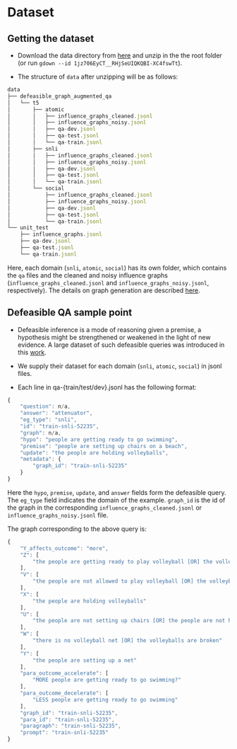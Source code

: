 # Dataset

## Getting the dataset

- Download the data directory from [here](https://drive.google.com/drive/folders/1iexS3RrtSl3T2B2fGDCz9m0nVotula8x?usp=sharing) and unzip in the the root folder (or run `gdown --id 1jz706EyCT__RHjSeUIQKQBI-XC4fswTt`).

- The structure of `data` after unzipping will be as follows:

```js
data
├── defeasible_graph_augmented_qa
│   └── t5
│       ├── atomic
│       │   ├── influence_graphs_cleaned.jsonl
│       │   ├── influence_graphs_noisy.jsonl
│       │   ├── qa-dev.jsonl
│       │   ├── qa-test.jsonl
│       │   └── qa-train.jsonl
│       ├── snli
│       │   ├── influence_graphs_cleaned.jsonl
│       │   ├── influence_graphs_noisy.jsonl
│       │   ├── qa-dev.jsonl
│       │   ├── qa-test.jsonl
│       │   └── qa-train.jsonl
│       └── social
│           ├── influence_graphs_cleaned.jsonl
│           ├── influence_graphs_noisy.jsonl
│           ├── qa-dev.jsonl
│           ├── qa-test.jsonl
│           └── qa-train.jsonl
└── unit_test
    ├── influence_graphs.jsonl
    ├── qa-dev.jsonl
    ├── qa-test.jsonl
    └── qa-train.jsonl
```

Here, each domain (`snli`, `atomic`, `social`) has its own folder, which contains the  `qa` files and the cleaned and noisy influence graphs (`influence_graphs_cleaned.jsonl` and `influence_graphs_noisy.jsonl`, respectively).
The details on graph generation are described [here](https://aclanthology.org/2021.findings-acl.456.pdf).

## Defeasible QA sample point

- Defeasible inference is a mode of reasoning given a premise, a hypothesis might be strengthened or weakened in the light of new evidence. A large dataset of such defeasible queries was introduced in this [work](https://aclanthology.org/2020.findings-emnlp.418.pdf).

- We supply their dataset for each domain (`snli`, `atomic`, `social`) in jsonl files.

- Each line in qa-{train/test/dev}.jsonl has the following format:

```js
{
    "question": n/a,
    "answer": "attenuator",
    "eg_type": "snli",
    "id": "train-snli-52235",
    "graph": n/a,
    "hypo": "people are getting ready to go swimming",
    "premise": "people are setting up chairs on a beach",
    "update": "the people are holding volleyballs",
    "metadata": {
        "graph_id": "train-snli-52235"
    }
}
```

Here the `hypo`, `premise`, `update`, and `answer` fields form the defeasible query. The `eg_type` field indicates the domain of the example.
`graph_id` is the id of the graph in the corresponding `influence_graphs_cleaned.jsonl` or `influence_graphs_noisy.jsonl` file.

The graph corresponding to the above query is:


```js
{
    "Y_affects_outcome": "more",
    "Z": [
        "the people are getting ready to play volleyball [OR] the volleyball court is in good condition"
    ],
    "V": [
        "the people are not allowed to play volleyball [OR] the volleyball court is under repair"
    ],
    "X": [
        "the people are holding volleyballs"
    ],
    "U": [
        "the people are not setting up chairs [OR] the people are not holding volleyballs"
    ],
    "W": [
        "there is no volleyball net [OR] the volleyballs are broken"
    ],
    "Y": [
        "the people are setting up a net"
    ],
    "para_outcome_accelerate": [
        "MORE people are getting ready to go swimming?"
    ],
    "para_outcome_decelerate": [
        "LESS people are getting ready to go swimming"
    ],
    "graph_id": "train-snli-52235",
    "para_id": "train-snli-52235",
    "paragraph": "train-snli-52235",
    "prompt": "train-snli-52235"
}
```
